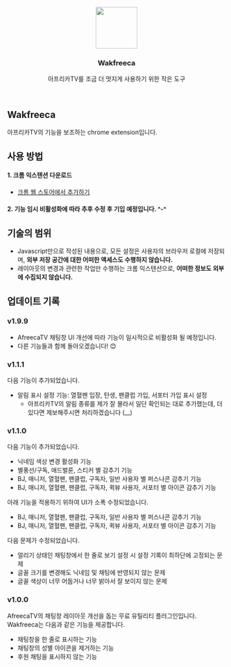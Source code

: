 <p align="center">
  <img src="https://github.com/Zabee52/Wakfreeca/assets/93498724/38c65612-d864-461e-8d9b-6890f72928ab" height="96">
  <h3 align="center">Wakfreeca</h3>
</p>

<p align="center">
  아프리카TV를 조금 더 멋지게 사용하기 위한 작은 도구
</p>

<br/>

## Wakfreeca

아프리카TV의 기능을 보조하는 chrome extension입니다.

## 사용 방법

#### 1. 크롬 익스텐션 다운로드
- [크롬 웹 스토어에서 추가하기](https://chromewebstore.google.com/u/2/detail/wakfreeca/ppiicfcfonlkjdenhjblpdlniehkpalf?hl=ko)
<!--
- 미리 사용해보는 방법
  - Wakfreeca.zip 다운로드 : [링크](https://github.com/Zabee52/Wakfreeca/raw/main/Wakfreeca.zip)
  - 내려받은 파일의 압축을 해제
  - Google chrome
    1. 주소창에 `chrome://extensions/` 를 입력하여 확장 프로그램 관리 탭에 접속
    2. `개발자 모드`를 활성화한 후, `압축 해제된 확장 프로그램을 로드합니다.`를 클릭하여 압축 해제된 Wakfreeca 폴더를 선택
      ![image](https://github.com/Zabee52/Wakfreeca/assets/93498724/e75ba036-ecda-4293-b851-264e66e77a28)
    3. 활성화 완료! 🥳
      ![image](https://github.com/Zabee52/Wakfreeca/assets/93498724/33041871-902c-4ee3-9508-67466792ac6c)
-->

#### 2. 기능 임시 비활성화에 따라 추후 수정 후 기입 예정입니다. ^-^

## 기술의 범위
- Javascript만으로 작성된 내용으로, 모든 설정은 사용자의 브라우저 로컬에 저장되며, __외부 저장 공간에 대한 어떠한 액세스도 수행하지 않습니다.__
- 레이아웃의 변경과 관련한 작업만 수행하는 크롬 익스텐션으로, __어떠한 정보도 외부에 수집되지 않습니다.__

## 업데이트 기록
### v1.9.9
- AfreecaTV 채팅창 UI 개선에 따라 기능이 일시적으로 비활성화 될 예정입니다.
- 다른 기능들과 함께 돌아오겠습니다! 😊

### v1.1.1
다음 기능이 추가되었습니다.
- 알림 표시 설정 기능: 열혈팬 입장, 탄생, 팬클럽 가입, 서포터 가입 표시 설정
  - 아프리카TV의 알림 종류를 제가 잘 몰라서 일단 확인되는 대로 추가했는데, 더 있다면 제보해주시면 처리하겠습니다 (__)

### v1.1.0
다음 기능이 추가되었습니다.
- 닉네임 색상 변경 활성화 기능
- 별풍선/구독, 애드벌룬, 스티커 별 감추기 기능
- BJ, 매니저, 열혈팬, 팬클럽, 구독자, 일반 사용자 별 퍼스나콘 감추기 기능
- BJ, 매니저, 열혈팬, 팬클럽, 구독자, 퀵뷰 사용자, 서포터 별 아이콘 감추기 기능

아래 기능을 적용하기 위하여 UI가 소폭 수정되었습니다.
- BJ, 매니저, 열혈팬, 팬클럽, 구독자, 일반 사용자 별 퍼스나콘 감추기 기능
- BJ, 매니저, 열혈팬, 팬클럽, 구독자, 퀵뷰 사용자, 서포터 별 아이콘 감추기 기능

다음 문제가 수정되었습니다.
- 얼리기 상태인 채팅창에서 한 줄로 보기 설정 시 설정 기록이 최하단에 고정되는 문제
- 글꼴 크기를 변경해도 닉네임 및 채팅에 반영되지 않는 문제
- 글꼴 색상이 너무 어둡거나 너무 밝아서 잘 보이지 않는 문제

### v1.0.0
AfreecaTV의 채팅창 레이아웃 개선을 돕는 무료 유틸리티 플러그인입니다.
Wakfreeca는 다음과 같은 기능을 제공합니다.
- 채팅창을 한 줄로 표시하는 기능
- 채팅창의 성별 아이콘을 제거하는 기능
- 후원 채팅을 표시하지 않는 기능
